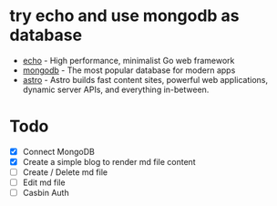 # try echo and use mongodb as database
- [echo](https://echo.labstack.com/) - High performance, minimalist Go web framework
- [mongodb](https://www.mongodb.com/) - The most popular database for modern apps
- [astro](https://astro.build/) - Astro builds fast content sites, powerful web applications, dynamic server APIs, and everything in-between.

# Todo
- [X] Connect MongoDB
- [X] Create a simple blog to render md file content
- [ ] Create / Delete md file
- [ ] Edit md file
- [ ] Casbin Auth
